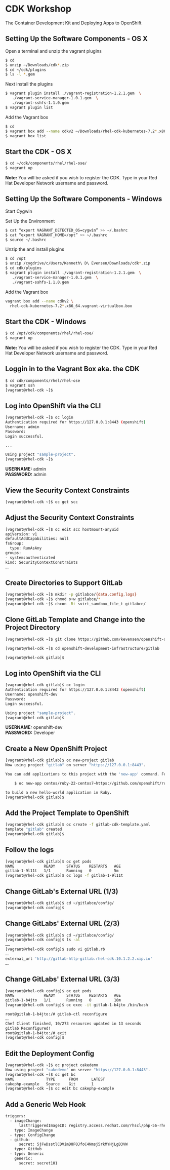 # CDK Workshop
The Container Development Kit and Deploying Apps to OpenShift

## Setting Up the Software Components - OS X
Open a terminal and unzip the vagrant plugins
```bash
$ cd
$ unzip ~/Downloads/cdk*.zip
$ cd ~/cdk/plugins
$ ls -l *.gem
```
Next install the plugins
```bash
$ vagrant plugin install ./vagrant-registration-1.2.1.gem  \
   ./vagrant-service-manager-1.0.1.gem  \
   ./vagrant-sshfs-1.1.0.gem
$ vagrant plugin list
```
Add the Vagrant box
```bash
$ cd
$ vagrant box add --name cdkv2 ~/Downloads/rhel-cdk-kubernetes-7.2*.x86_64.vagrant-virtualbox.box
$ vagrant box list
```
## Start the CDK - OS X
```bash
$ cd ~/cdk/components/rhel/rhel-ose/
$ vagrant up
```
**Note:** You will be asked if you wish to register the CDK.  Type in your Red Hat Developer Network username and password.
## Setting Up the Software Components - Windows
Start Cygwin

Set Up the Environment
```bash
$ cat “export VAGRANT_DETECTED_OS=cygwin” >> ~/.bashrc
$ cat “export VAGRANT_HOME=/opt” >> ~/.bashrc
$ source ~/.bashrc
```
Unzip the and install plugins
```bash
$ cd /opt
$ unzip /cygdrive/c/Users/Kenneth\ D\ Evensen/Downloads/cdk*.zip
$ cd cdk/plugins
$ vagrant plugin install ./vagrant-registration-1.2.1.gem  \
   ./vagrant-service-manager-1.0.1.gem  \
   ./vagrant-sshfs-1.1.0.gem
```
Add the Vagrant box
```bash
vagrant box add --name cdkv2 \
  rhel-cdk-kubernetes-7.2*.x86_64.vagrant-virtualbox.box
```
## Start the CDK - Windows
```bash
$ cd /opt/cdk/components/rhel/rhel-ose/
$ vagrant up
```
**Note:** You will be asked if you wish to register the CDK.  Type in your Red Hat Developer Network username and password.
## Loggin in to the Vagrant Box aka. the CDK
```bash
$ cd cdk/components/rhel/rhel-ose
$ vagrant ssh
[vagrant@rhel-cdk ~]$
```
## Log into OpenShift via the CLI
```bash
[vagrant@rhel-cdk ~]$ oc login
Authentication required for https://127.0.0.1:8443 (openshift)
Username: admin
Password:
Login successful.

...

Using project "sample-project".
[vagrant@rhel-cdk ~]$
```
**USERNAME:** admin <br/>
**PASSWORD:** admin
## View the Security Context Constraints
```bash
[vagrant@rhel-cdk ~]$ oc get scc
```
## Adjust the Security Context Constraints
```bash
[vagrant@rhel-cdk ~]$ oc edit scc hostmount-anyuid
apiVersion: v1
defaultAddCapabilities: null
fsGroup:
  type: RunAsAny
groups:
- system:authenticated
kind: SecurityContextConstraints
….
```
## Create Directories to Support GitLab
```bash
[vagrant@rhel-cdk ~]$ mkdir -p gitlabce/{data,config,logs}
[vagrant@rhel-cdk ~]$ chmod o+w gitlabce/*
[vagrant@rhel-cdk ~]$ chcon -Rt svirt_sandbox_file_t gitlabce/
```
## Clone GitLab Template and Change into the Project Directory
```bash
[vagrant@rhel-cdk ~]$ git clone https://github.com/kevensen/openshift-development-infrastructure.git

[vagrant@rhel-cdk ~]$ cd openshift-development-infrastructure/gitlab

[vagrant@rhel-cdk gitlab]$
```
## Log into OpenShift via the CLI
```bash
[vagrant@rhel-cdk gitlab]$ oc login
Authentication required for https://127.0.0.1:8443 (openshift)
Username: openshift-dev
Password:
Login successful.

Using project "sample-project".
[vagrant@rhel-cdk gitlab]$
```
**USERNAME:** openshift-dev <br />
**PASSWORD:** Developer
## Create a New OpenShift Project
```bash
[vagrant@rhel-cdk gitlab]$ oc new-project gitlab
Now using project "gitlab" on server "https://127.0.0.1:8443".

You can add applications to this project with the 'new-app' command. For example, try:

    $ oc new-app centos/ruby-22-centos7~https://github.com/openshift/ruby-hello-world.git

to build a new hello-world application in Ruby.
[vagrant@rhel-cdk gitlab]$
```
## Add the Project Template to OpenShift
```bash
[vagrant@rhel-cdk gitlab]$ oc create -f gitlab-cdk-template.yaml
template "gitlab" created
[vagrant@rhel-cdk gitlab]$
```
## Follow the logs
```bash
[vagrant@rhel-cdk gitlab]$ oc get pods
NAME             READY     STATUS    RESTARTS   AGE
gitlab-1-9l11t   1/1       Running   0          5m
[vagrant@rhel-cdk gitlab]$ oc logs -f gitlab-1-9l11t
```
## Change GitLab's External URL (1/3)
```bash
[vagrant@rhel-cdk gitlab]$ cd ~/gitlabce/config/
[vagrant@rhel-cdk config]$
```
## Change GitLabs' External URL (2/3)
```bash
[vagrant@rhel-cdk gitlab]$ cd ~/gitlabce/config/
[vagrant@rhel-cdk config]$ ls -al
……
[vagrant@rhel-cdk config]$ sudo vi gitlab.rb
….
external_url 'http://gitlab-http-gitlab.rhel-cdk.10.1.2.2.xip.io'
….
```
## Change GitLabs' External URL (3/3)
```bash
[vagrant@rhel-cdk config]$ oc get pods
NAME             READY     STATUS    RESTARTS   AGE
gitlab-1-b4jto   1/1       Running   0          18m
[vagrant@rhel-cdk config]$ oc exec -it gitlab-1-b4jto /bin/bash

root@gitlab-1-b4jto:/# gitlab-ctl reconfigure
….
Chef Client finished, 10/273 resources updated in 13 seconds
gitlab Reconfigured!
root@gitlab-1-b4jto:/# exit
[vagrant@rhel-cdk config]$
```
## Edit the Deployment Config
```bash
[vagrant@rhel-cdk ~]$ oc project cakedemo
Now using project "cakedemo" on server "https://127.0.0.1:8443".
[vagrant@rhel-cdk ~]$ oc get bc
NAME              TYPE      FROM      LATEST
cakephp-example   Source    Git       1
[vagrant@rhel-cdk ~]$ oc edit bc cakephp-example
```
## Add a Generic Web Hook
```bash
triggers:
  - imageChange:
      lastTriggeredImageID: registry.access.redhat.com/rhscl/php-56-rhel7:latest
    type: ImageChange
  - type: ConfigChange
  - github:
      secret: 5jFwDsstlCDVimDOFOJfoC4Nmsj5rkMYHjLgD3VW
    type: GitHub
  - type: Generic
    generic:
      secret: secret101
```
